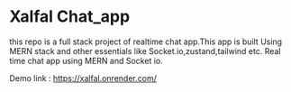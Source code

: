 ﻿# Xalfal Chat_app

this repo is a full stack project of realtime chat app.This app is built Using MERN stack and other essentials like Socket.io,zustand,tailwind etc.
Real time chat app using MERN and Socket io.

Demo link : https://xalfal.onrender.com/
